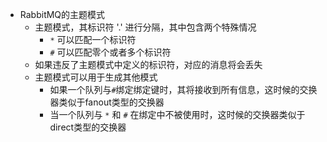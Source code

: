 - RabbitMQ的主题模式
    - 主题模式，其标识符 '.' 进行分隔，其中包含两个特殊情况
        - `*` 可以匹配一个标识符
        - `#` 可以匹配零个或者多个标识符
    - 如果违反了主题模式中定义的标识符，对应的消息将会丢失
    - 主题模式可以用于生成其他模式
        - 如果一个队列与`#`绑定绑定键时，其将接收到所有信息，这时候的交换器类似于fanout类型的交换器
        - 当一个队列与 `*` 和 `#` 在绑定中不被使用时，这时候的交换器类似于direct类型的交换器
